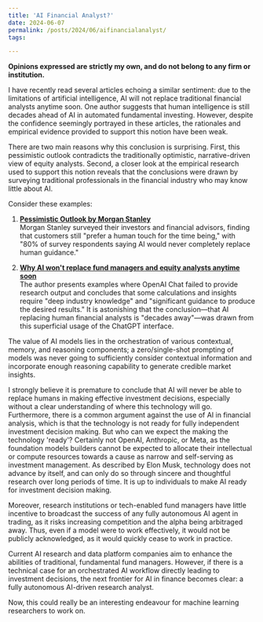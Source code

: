 ```yaml
---
title: 'AI Financial Analyst?'
date: 2024-06-07
permalink: /posts/2024/06/aifinancialanalyst/
tags:

---
```


**Opinions expressed are strictly my own, and do not belong to any firm or institution.**

I have recently read several articles echoing a similar sentiment: due to the limitations of artificial intelligence, AI will not replace traditional financial analysts anytime soon. One author suggests that human intelligence is still decades ahead of AI in automated fundamental investing. However, despite the confidence seemingly portrayed in these articles, the rationales and empirical evidence provided to support this notion have been weak.

There are two main reasons why this conclusion is surprising. First, this pessimistic outlook contradicts the traditionally optimistic, narrative-driven view of equity analysts. Second, a closer look at the empirical research used to support this notion reveals that the conclusions were drawn by surveying traditional professionals in the financial industry who may know little about AI.

Consider these examples:

1. [**Pessimistic Outlook by Morgan Stanley**](https://fortune.com/2023/05/11/ai-investing-human-guidance-morgan-stanley/)  
   Morgan Stanley surveyed their investors and financial advisors, finding that customers still "prefer a human touch for the time being," with "80% of survey respondents saying AI would never completely replace human guidance."

2. [**Why AI won't replace fund managers and equity analysts anytime soon**](https://valueinvesting.substack.com/p/ainono/)  
   The author presents examples where OpenAI Chat failed to provide research output and concludes that some calculations and insights require "deep industry knowledge" and "significant guidance to produce the desired results." It is astonishing that the conclusion—that AI replacing human financial analysts is "decades away"—was drawn from this superficial usage of the ChatGPT interface.

The value of AI models lies in the orchestration of various contextual, memory, and reasoning components; a zero/single-shot prompting of models was never going to sufficiently consider contextual information and incorporate enough reasoning capability to generate credible market insights.

I strongly believe it is premature to conclude that AI will never be able to replace humans in making effective investment decisions, especially without a clear understanding of where this technology will go. Furthermore, there is a common argument against the use of AI in financial analysis, which is that the technology is not ready for fully independent investment decision making. But who can we expect the making the technology 'ready'? Certainly not OpenAI, Anthropic, or Meta, as the foundation models builders cannot be expected to allocate their intellectual or compute resources towards a cause as narrow and self-serving as investment management. As described by Elon Musk, technology does not advance by itself, and can only do so through sincere and thoughtful research over long periods of time. It is up to individuals to make AI ready for investment decision making.

Moreover, research institutions or tech-enabled fund managers have little incentive to broadcast the success of any fully autonomous AI agent in trading, as it risks increasing competition and the alpha being arbitraged away. Thus, even if a model were to work effectively, it would not be publicly acknowledged, as it would quickly cease to work in practice.

Current AI research and data platform companies aim to enhance the abilities of traditional, fundamental fund managers. However, if there is a technical case for an orchestrated AI workflow directly leading to investment decisions, the next frontier for AI in finance becomes clear: a fully autonomous AI-driven research analyst.

Now, this could really be an interesting endeavour for machine learning researchers to work on.